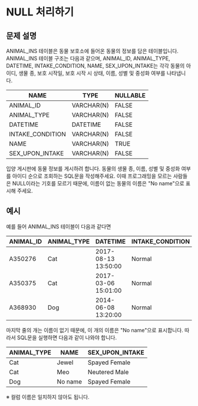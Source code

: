 # NULL 처리하기


## 문제 설명

ANIMAL_INS 테이블은 동물 보호소에 들어온 동물의 정보를 담은 테이블입니다. 
ANIMAL_INS 테이블 구조는 다음과 같으며, 
ANIMAL_ID, ANIMAL_TYPE, DATETIME, INTAKE_CONDITION, NAME, SEX_UPON_INTAKE는 
각각 동물의 아이디, 생물 종, 보호 시작일, 보호 시작 시 상태, 이름, 성별 및 중성화 여부를 나타냅니다.

|NAME|TYPE|NULLABLE|
|-----------|----------|-------|
|ANIMAL_ID|VARCHAR(N)|FALSE|
|ANIMAL_TYPE|VARCHAR(N)|FALSE|
|DATETIME|DATETIME|FALSE|
|INTAKE_CONDITION|VARCHAR(N)|FALSE|
|NAME|VARCHAR(N)|TRUE|
|SEX_UPON_INTAKE|VARCHAR(N)|FALSE|

입양 게시판에 동물 정보를 게시하려 합니다. 동물의 생물 종, 이름, 성별 및 중성화 여부를 아이디 순으로 조회하는 SQL문을 작성해주세요. 이때 프로그래밍을 모르는 사람들은 NULL이라는 기호를 모르기 때문에, 이름이 없는 동물의 이름은 "No name"으로 표시해 주세요.


## 예시
예를 들어 ANIMAL_INS 테이블이 다음과 같다면

|ANIMAL_ID|	ANIMAL_TYPE|	DATETIME|	INTAKE_CONDITION|	NAME|	SEX_UPON_INTAKE|
|---------|-------------|-------------------|-------------|---------|----------------|
|A350276|	Cat|	2017-08-13 13:50:00|	Normal|	Jewel|	Spayed Female|
|A350375|	Cat|	2017-03-06 15:01:00|	Normal|	Meo|	Neutered Male|
|A368930|	Dog|	2014-06-08 13:20:00|	Normal|	NULL|	Spayed Female|

마지막 줄의 개는 이름이 없기 때문에, 이 개의 이름은 "No name"으로 표시합니다. 따라서 SQL문을 실행하면 다음과 같이 나와야 합니다.

|ANIMAL_TYPE|	NAME|	SEX_UPON_INTAKE|
|-------------|---------|----------------|
|Cat|	Jewel|	Spayed Female|
|Cat|	Meo|	Neutered Male|
|Dog|	No name|	Spayed Female|

※ 컬럼 이름은 일치하지 않아도 됩니다.